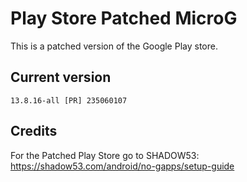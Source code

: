 # Play Store Patched MicroG

This is a patched version of the Google Play store.

## Current version

`13.8.16-all [PR] 235060107`


## Credits

For the Patched Play Store go to SHADOW53: https://shadow53.com/android/no-gapps/setup-guide